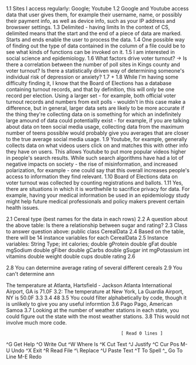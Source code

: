 1.1 Sites I access regularly:
Google; Youtube
1.2
Google and Youtube access data that user gives them, for example their username, name, or possibly their payment info, as 
well as device info, such as your IP address and browswer settings. 
1.3
Delimited - having limits
In the context of CS, delimited means that the start and the end of a piece of data are marked. Starts and ends enable the 
user to process the data. 
1.4 
One possible way of finding out the type of data contained in the column of a file could be to see what kinds of functions 
can be invoked on it. 
1.5 
I am interested in social science and epidemiology. 
1.6 
What factors drive voter turnout?
	-> Is there a correlation between the number of poll sites in Kings county and voter turnout?
Is there a statistically driven way of determining someone's individual risk of depression or anxiety? 
1.7 + 1.8
While I'm having some difficulty finding it, I know that the Board of Elections has a database containing
turnout records, and that by definition, this will only be one record per election. 
Using a larger set - for example, both official voter turnout records and numbers from exit polls - 
wouldn't in this case make a difference, but in general, larger data sets are likely to be more accurate
if the thing they're collecting data on is something for which an indefinitely large amound of data could potentiallly exist - for example, if you are talking about data on teen social media usage, collecting data from the maximum number of teens possiblw would probably give you averages that are closer to the true average social media usage. 
1.9 
Youtube, for example, generally collects data on what videos users click on and matches this with other info they have on users. This allows Youtube to put more popular videos higher in people's search results. While such search algorithms have had a lot of negative impacts on society - the rise of misinformation, and increased polarization, for example - one could say that this overall increases people's access to information they find relevant. 
1.10 
Board of Elections data on voter turnout was collected by counting registrations and ballots. 
1.11
Yes, there are situations in which it is worthwhile to sacrifice privacy for data. For example, having your medical information be used in an epidemiology study might help future medical professionals and policy makers prevent certain health issues. 

2.1 
Cereal type (best names for the data in each rows)
2.2 A question about the above table: 
Is there a relationship between sugar and rating? 
2.3 Class to answer question above:
public class CerealData
2.4 
Based on the table, there will be 14 instance variables for each CerealData
2.5 Instance variables: 
String Type; 
int calories; 
double gProtein
double gFat
double mgSodium
double gFiber
double gCarbs
double gSugar
int mgPotassium
int vitamins
double weight
double cups
double rating
2.6 

2.8
You can determine average rating of several different cereals
2.9 
You can't determine ann








The temperature at Atlanta, Hartsfield - Jackson Atlanta International Airport, GA is 71.0F
3.2: 
The temperature at New York, La Guardia Airport, NY is 50.0F
3.3
3.4
48
3.5
You could filter alphabetically by code, though it is unlikely to give you any useful informtion
3.6 Pago Pago, American Samoa
3.7 Looking at the number of weather stations in each state, you could figure out the state 
with the most weather stations. 
3.8
This would not involve much more code.  

























                                                [ Read 0 lines ]
^G Get Help     ^O Write Out    ^W Where Is     ^K Cut Text     ^J Justify      ^C Cur Pos      M-U Undo
^X Exit         ^R Read File    ^\ Replace      ^U Paste Text   ^T To Spell     ^_ Go To Line   M-E Redo

